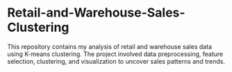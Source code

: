 # Retail-and-Warehouse-Sales-Clustering
This repository contains my analysis of retail and warehouse sales data using K-means clustering. The project involved data preprocessing, feature selection, clustering, and visualization to uncover sales patterns and trends.
